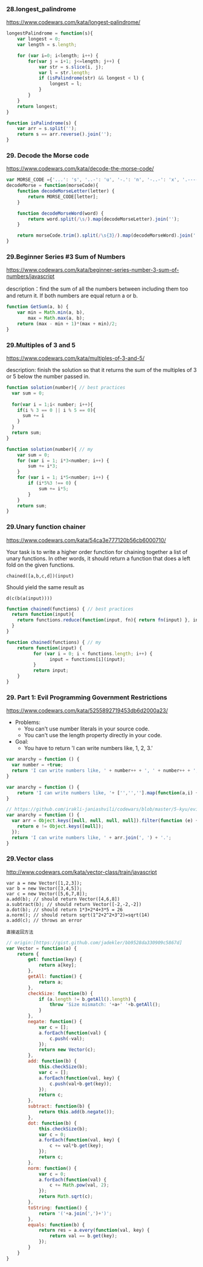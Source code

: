### 28.longest_palindrome

https://www.codewars.com/kata/longest-palindrome/

```javascript
longestPalindrome = function(s){
    var longest = 0;
    var length = s.length;

    for (var i=0; i<length; i++) {
        for(var j = i+1; j<=length; j++) {
            var str = s.slice(i, j);
            var l = str.length;
            if (isPalindrome(str) && longest < l) {
                longest = l;
            }
        }
    }
    return longest;
}

function isPalindrome(s) {
    var arr = s.split('');
    return s == arr.reverse().join('');
}
```



### 29. Decode the Morse code

https://www.codewars.com/kata/decode-the-morse-code/

```javascript
var MORSE_CODE ={'...': 's', '..-': 'u', '-.': 'n', '-..-': 'x', '.----': '1', '-': 't', '.--.': 'p', '.---': 'j', '....-': '4', '.-.': 'r', '.....': '5', '-----': '0', '-...': 'b', '-..': 'd', '----.': '9', '-....': '6', '--.-': 'q', '--..': 'z', '.--': 'w', '---': 'o', '..---': '2', '.-': 'a', '..': 'i', '-.-.': 'c', '...--': '3', '-.--': 'y', '....': 'h', '---..': '8', '...-': 'v', '--...': '7', '--.': 'g', '.': 'e', '--': 'm', '.-..': 'l', '..-.': 'f', '-.-': 'k', '...---...': 'sos'};
decodeMorse = function(morseCode){
    function decodeMorseLetter(letter) {
        return MORSE_CODE[letter];
    }

    function decodeMorseWord(word) {
        return word.split(/\s/).map(decodeMorseLetter).join('');
    }

    return morseCode.trim().split(/\s{3}/).map(decodeMorseWord).join(' ');
}
```

### 29.Beginner Series #3 Sum of Numbers

https://www.codewars.com/kata/beginner-series-number-3-sum-of-numbers/javascript

description：find the sum of all the numbers between including them too and return it. If both numbers are equal return a or b.

```javascript
function GetSum(a, b) {
    var min = Math.min(a, b),
        max = Math.max(a, b);
    return (max - min + 1)*(max + min)/2;
}
```

### 29.Multiples of 3 and 5

https://www.codewars.com/kata/multiples-of-3-and-5/

description: finish the solution so that it returns the sum of the multiples of 3 or 5 below the number passed in.

```javascript
function solution(number){ // best practices
  var sum = 0;
  
  for(var i = 1;i< number; i++){
    if(i % 3 == 0 || i % 5 == 0){
      sum += i
    }
  }
  return sum;
}

function solution(number){ // my
    var sum = 0;
    for (var i = 1; i*3<number; i++) {
        sum += i*3;
    }
    for (var i = 1; i*5<number; i++) {
        if (i*5%3 !== 0) {
            sum += i*5;
        }
    }
    return sum;
}
```

### 29.Unary function chainer

https://www.codewars.com/kata/54ca3e777120b56cb6000710/

Your task is to write a higher order function for chaining together a list of unary functions. In other words, it should return a function that does a left fold on the given functions.

```
chained([a,b,c,d])(input)
```

Should yield the same result as

```
d(c(b(a(input))))
```

```javascript
function chained(functions) { // best practices
  return function(input){
    return functions.reduce(function(input, fn){ return fn(input) }, input);
  }
}

function chained(functions) { // my
    return function(input) {
          for (var i = 0; i < functions.length; i++) {
                input = functions[i](input);
          }
          return input;
    }
}
```

### 29. Part 1: Evil Programming Government Restrictions

https://www.codewars.com/kata/5255892719453db6d2000a23/

- Problems:
  - You can't use number literals in your source code.
  - You can't use the length property directly in your code.
- Goal:
  - You have to return 'I can write numbers like, 1, 2, 3.'

```javascript
var anarchy = function () {
  var number = +true;
  return 'I can write numbers like, ' + number++ + ', ' + number++ + ', ' + number + '.';
}

var anarchy = function () {
    return 'I can write numbers like, '+ ['','',''].map(function(a,i) {return ++i;}).join(', ') + '.';
}

// https://github.com/irakli-janiashvili/codewars/blob/master/5-kyu/evil-p1.js
var anarchy = function () {
  var arr = Object.keys([null, null, null, null]).filter(function (e) {
    return e != Object.keys([null]);
  });
  return 'I can write numbers like, ' + arr.join(', ') + '.';
}
```

### 29.Vector class

http://www.codewars.com/kata/vector-class/train/javascript

```
var a = new Vector([1,2,3]);
var b = new Vector([3,4,5]);
var c = new Vector([5,6,7,8]);
a.add(b); // should return Vector([4,6,8])
a.subtract(b); // should return Vector([-2,-2,-2])
a.dot(b); // should return 1*3+2*4+3*5 = 26
a.norm(); // should return sqrt(1^2+2^2+3^2)=sqrt(14)
a.add(c); // throws an error
```

`直接返回方法`

```javascript
// origin:[https://gist.github.com/jadekler/bb9528da330909c5867d]
var Vector = function(a) {
    return {
        get: function(key) {
            return a[key];
        },
        getAll: function() {
            return a;
        },
        checkSize: function(b) {
            if (a.length != b.getAll().length) {
                throw 'Size mismatch: '+a+' '+b.getAll();
            }
        },
        negate: function() {
            var c = [];
            a.forEach(function(val) {
                c.push(-val);
            });
            return new Vector(c);
        },
        add: function(b) {
            this.checkSize(b);
            var c = [];
            a.forEach(function(val, key) {
                c.push(val+b.get(key));
            });
            return c;
        },
        subtract: function(b) {
            return this.add(b.negate());
        },
        dot: function(b) {
            this.checkSize(b);
            var c = 0;
            a.forEach(function(val, key) {
                c += val*b.get(key);
            });
            return c;
        },
        norm: function() {
            var c = 0;
            a.forEach(function(val) {
                c += Math.pow(val, 2);
            });
            return Math.sqrt(c);
        },
        toString: function() {
            return '('+a.join(',')+')';
        },
        equals: function(b) {
            return res = a.every(function(val, key) {
                return val == b.get(key);
            });
        }
    }
}
```



